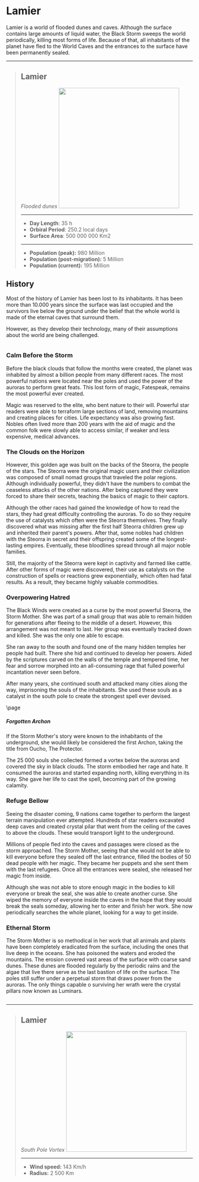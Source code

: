 # Lamier

Lamier is a world of flooded dunes and caves. Although the surface contains large amounts of liquid water, the Black Storm sweeps the world periodically, killing most forms of life. Because of that, all inhabitants of the planet have fled to the World Caves and the entrances to the surface have been permanently sealed.
___
> ## Lamier
> *Flooded dunes*
> <img 
  src='https://upload.wikimedia.org/wikipedia/commons/thumb/a/a7/Len%C3%A7%C3%B3is_Maranhenses_2018.jpg/1200px-Len%C3%A7%C3%B3is_Maranhenses_2018.jpg'
  style='width:325px' />
> ___
> - **Day Length**: 35 h
> - **Orbiral Period**: 250.2 local days
> - **Surface Area**: 500 000 000 Km2
> ___
> - **Population (peak):** 980 Million
> - **Population (post-migration):** 5 Million
> - **Population (current):** 195 Million


## History

Most of the history of Lamier has been lost to its inhabitants. It has been more than 10.000 years since the surface was last occupied and the survivors live below the ground under the belief that the whole world is made of the eternal caves that surround them.

However, as they develop their technology, many of their assumptions about the world are being challenged.

```
```

### Calm Before the Storm

Before the black clouds that follow the months were created, the planet was inhabited by almost a billion people from many different races. The most powerful nations were located near the poles and used the power of the auroras to perform great feats. This lost form of magic, Fatespeak, remains the most powerful ever created.

Magic was reserved to the elite, who bent nature to their will. Powerful star readers were able to terraform large sections of land, removing mountains and creating places for cities. Life expectancy was also growing fast. Nobles often lived more than 200 years with the aid of magic and the common folk were slowly able to access similar, if weaker and less expensive, medical advances.

### The Clouds on the Horizon

However, this golden age was built on the backs of the Steorra, the people of the stars. The Steorra were the original magic users and their civilization was composed of small nomad groups that traveled the polar regions. Although individually powerful, they didn't have the numbers to combat the ceaseless attacks of the other nations.
After being captured they were forced to share their secrets, teaching the basics of magic to their captors.

Although the other races had gained the knowledge of how to read the stars, they had great difficulty controlling the auroras. To do so they require the use of catalysts which often were the Steorra themselves. They finally discovered what was missing after the first half Steorra children grew up and inherited their parent's powers. After that, some nobles had children with the Steorra in secret and their offspring created some of the longest-lasting empires. Eventually, these bloodlines spread through all major noble families.

Still, the majority of the Steorra were kept in captivity and farmed like cattle. After other forms of magic were discovered, their use as catalysts on the construction of spells or reactions grew exponentially, which often had fatal results. As a result, they became highly valuable commodities.

### Overpowering Hatred

The Black Winds were created as a curse by the most powerful Steorra, the Storm Mother. She was part of a small group that was able to remain hidden for generations after fleeing to the middle of a desert. However, this arrangement was not meant to last. Her group was eventually tracked down and killed. She was the only one able to escape.

She ran away to the south and found one of the many hidden temples her people had built. There she hid and continued to develop her powers. Aided by the scriptures carved on the walls of the temple and tempered time, her fear and sorrow morphed into an all-consuming rage that fulled powerful incantation never seen before. 



After many years, she continued south and attacked many cities along the way, imprisoning the souls of the inhabitants. She used these souls as a catalyst in the south pole to create the strongest spell ever devised. 
<div class='pageNumber auto'></div>

\page
<div class='descriptive'>

##### Forgotten Archon

If the Storm Mother's story were known to the inhabitants of the underground, she would likely be considered the first Archon, taking the title from Oucho, The Protector.

</div>



The 25 000 souls she collected formed a vortex below the auroras and covered the sky in black clouds. The storm embodied her rage and hate. It consumed the auroras and started expanding north, killing everything in its way. She gave her life to cast the spell, becoming part of the growing calamity.

### Refuge Bellow

Seeing the disaster coming, 9 nations came together to perform the largest terrain manipulation ever attempted. Hundreds of star readers excavated deep caves and created crystal pilar that went from the ceiling of the caves to above the clouds. These would transport light to the underground.

Millions of people fled into the caves and passages were closed as the storm approached. The Storm Mother, seeing that she would not be able to kill everyone before they sealed off the last entrance, filled the bodies of 50 dead people with her magic. They became her puppets and she sent them with the last refugees. Once all the entrances were sealed, she released her magic from inside.

Although she was not able to store enough magic in the bodies to kill everyone or break the seal, she was able to create another curse. She wiped the memory of everyone inside the caves in the hope that they would break the seals someday, allowing her to enter and finish her work. She now periodically searches the whole planet, looking for a way to get inside.

### Ethernal Storm

The Storm Mother is so methodical in her work that all animals and plants have been completely eradicated from the surface, including the ones that live deep in the oceans. She has poisoned the waters and eroded the mountains. The erosion covered vast areas of the surface with coarse sand dunes. These dunes are flooded regularly by the periodic rains and the algae that live there serve as the last bastion of life on the surface. The poles still suffer under a perpetual storm that draws power from the auroras. The only things capable o surviving her wrath were the crystal pillars now known as Luminars.

```
```
___
> ## Lamier
>*South Pole Vortex*
> <img 
  src='https://solarsystem.nasa.gov/system/resources/detail_files/15953_PIA17145.jpg' 
  style='width:325px' />
> ___
> - **Wind speed:** 143 Km/h
> - **Radius:** 2 500 Km


  


<div class='pageNumber auto'></div>


